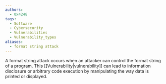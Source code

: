 ```yaml
---
authors:
  - 0x4248
tags:
  - Software
  - Cybersecurity
  - Vulnerabilities
  - Vulnerability_types
aliases:
  - format string attack
---
```

A format string attack occurs when an attacker can control the format string of a program. This [[Vulnerability|vulnerability]] can lead to information disclosure or arbitrary code execution by manipulating the way data is printed or displayed.